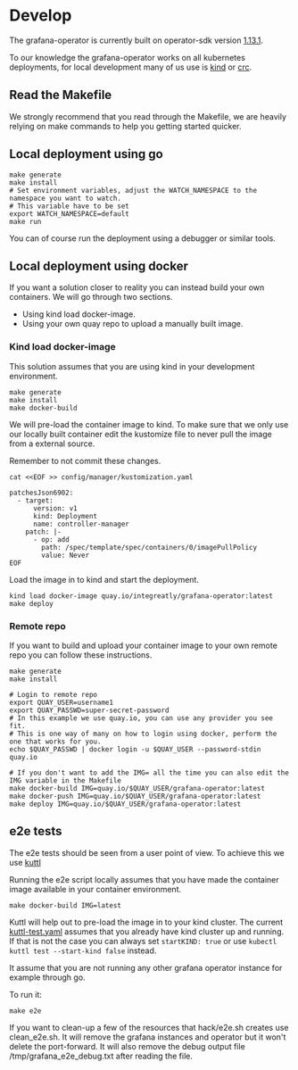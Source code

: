 # Develop

The grafana-operator is currently built on operator-sdk version
[1.13.1](https://github.com/operator-framework/operator-sdk/releases/tag/v1.13.1).

To our knowledge the grafana-operator works on all kubernetes deployments,
for local development many of us use is [kind](https://kind.sigs.k8s.io/docs/user/quick-start/)
or [crc](https://developers.redhat.com/products/codeready-containers/overview).

## Read the Makefile

We strongly recommend that you read through the Makefile,
we are heavily relying on make commands to help you getting started quicker.

## Local deployment using go

```shell
make generate
make install
# Set environment variables, adjust the WATCH_NAMESPACE to the namespace you want to watch.
# This variable have to be set
export WATCH_NAMESPACE=default
make run
```

You can of course run the deployment using a debugger or similar tools.

## Local deployment using docker

If you want a solution closer to reality you can instead build your own containers.
We will go through two sections.

- Using kind load docker-image.
- Using your own quay repo to upload a manually built image.

### Kind load docker-image

This solution assumes that you are using kind in your development environment.

```shell
make generate
make install
make docker-build
```

We will pre-load the container image to kind. To make sure that we only use our locally built container
edit the kustomize file to never pull the image from a external source.

Remember to not commit these changes.

```shell
cat <<EOF >> config/manager/kustomization.yaml

patchesJson6902:
  - target:
      version: v1
      kind: Deployment
      name: controller-manager
    patch: |-
      - op: add
        path: /spec/template/spec/containers/0/imagePullPolicy
        value: Never
EOF
```

Load the image in to kind and start the deployment.

```shell
kind load docker-image quay.io/integreatly/grafana-operator:latest
make deploy
```

### Remote repo

If you want to build and upload your container image to your own remote repo you can follow these instructions.

```shell
make generate
make install

# Login to remote repo
export QUAY_USER=username1
export QUAY_PASSWD=super-secret-password
# In this example we use quay.io, you can use any provider you see fit.
# This is one way of many on how to login using docker, perform the one that works for you.
echo $QUAY_PASSWD | docker login -u $QUAY_USER --password-stdin quay.io

# If you don't want to add the IMG= all the time you can also edit the IMG variable in the Makefile
make docker-build IMG=quay.io/$QUAY_USER/grafana-operator:latest
make docker-push IMG=quay.io/$QUAY_USER/grafana-operator:latest
make deploy IMG=quay.io/$QUAY_USER/grafana-operator:latest
```

## e2e tests

The e2e tests should be seen from a user point of view. To achieve this we use [kuttl](https://github.com/kudobuilder/kuttl)

Running the e2e script locally assumes that you have made the container image available in your container environment.

```shell
make docker-build IMG=latest
```

Kuttl will help out to pre-load the image in to your kind cluster.
The current  [kuttl-test.yaml](../kuttl-test.yaml) assumes that you already have
kind cluster up and running. If that is not the case you can always set `startKIND: true` or use `kubectl kuttl test --start-kind false` instead.

It assume that you are not running any other grafana operator instance for example through go.

To run it:

```shell
make e2e
```

If you want to clean-up a few of the resources that hack/e2e.sh creates use clean_e2e.sh.
It will remove the grafana instances and operator but it won't delete the port-forward.
It will also remove the debug output file /tmp/grafana_e2e_debug.txt after reading the file.

